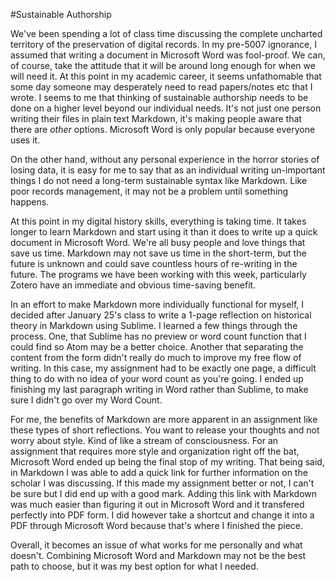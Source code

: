 #Sustainable Authorship

We've been spending a lot of class time discussing the complete uncharted territory of the preservation of digital records. In my pre-5007 ignorance, I assumed that writing a document in Microsoft Word was fool-proof. We can, of course, take the attitude that it will be around long enough for when we will need it. At this point in my academic career, it seems unfathomable that some day someone may desperately need to read papers/notes etc that I wrote. I seems to me that thinking of sustainable authorship needs to be done on a higher level beyond our individual needs. It's not just one person writing their files in plain text Markdown, it's making people aware that there are *other* options. Microsoft Word is only popular because everyone uses it. 

On the other hand, without any personal experience in the horror stories of losing data, it is easy for me to say that as an individual writing un-important things I do not need a long-term sustainable syntax like Markdown. Like poor records management, it may not be a problem until something happens.

At this point in my digital history skills, everything is taking time. It takes longer to learn Markdown and start using it than it does to write up a quick document in Microsoft Word. We're all busy people and love things that save us time. Markdown may not save us time in the short-term, but the future is unknown and could save countless hours of re-writing in the future. The programs we have been working with this week, particularly Zotero have an immediate and obvious time-saving benefit. 

In an effort to make Markdown more individually functional for myself, I decided after January 25's class to write a 1-page reflection on historical theory in Markdown using Sublime. I learned a few things through the process. One, that Sublime has no preview or word count function that I could find so Atom may be a better choice. Another that separating the content from the form didn't really do much to improve my free flow of writing. In this case, my assignment had to be exactly one page, a difficult thing to do with no idea of your word count as you're going. I ended up finishing my last paragraph writing in Word rather than Sublime, to make sure I didn't go over my Word Count.

For me, the benefits of Markdown are more apparent in an assignment like these types of short reflections. You want to release your thoughts and not worry about style. Kind of like a stream of consciousness. For an assignment that requires more style and organization right off the bat, Microsoft Word ended up being the final stop of my writing. That being said, in Markdown I was able to add a quick link for further information on the scholar I was discussing. If this made my assignment better or not, I can't be sure but I did end up with a good mark. Adding this link with Markdown was much easier than figuring it out in Microsoft Word and it transfered perfectly into PDF form. I did however take a shortcut and change it into a PDF through Microsoft Word because that's where I finished the piece.

Overall, it becomes an issue of what works for me personally and what doesn't. Combining Microsoft Word and Markdown may not be the best path to choose, but it was my best option for what I needed. 